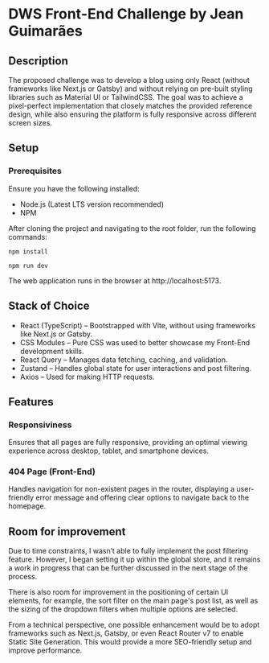 # DWS Front-End Challenge by Jean Guimarães

## Description

The proposed challenge was to develop a blog using only React (without frameworks like Next.js or Gatsby) and without relying on pre-built styling libraries such as Material UI or TailwindCSS. The goal was to achieve a pixel-perfect implementation that closely matches the provided reference design, while also ensuring the platform is fully responsive across different screen sizes.

## Setup

### Prerequisites

Ensure you have the following installed:

- Node.js (Latest LTS version recommended)
- NPM

After cloning the project and navigating to the root folder, run the following commands:

```
npm install
```

```
npm run dev
```

The web application runs in the browser at http://localhost:5173.

## Stack of Choice

- React (TypeScript) – Bootstrapped with Vite, without using frameworks like Next.js or Gatsby.
- CSS Modules – Pure CSS was used to better showcase my Front-End development skills.
- React Query – Manages data fetching, caching, and validation.
- Zustand – Handles global state for user interactions and post filtering.
- Axios – Used for making HTTP requests.

## Features

### Responsiviness 

Ensures that all pages are fully responsive, providing an optimal viewing experience across desktop, tablet, and smartphone devices.

### 404 Page (Front-End)

Handles navigation for non-existent pages in the router, displaying a user-friendly error message and offering clear options to navigate back to the homepage.

## Room for improvement

Due to time constraints, I wasn’t able to fully implement the post filtering feature. However, I began setting it up within the global store, and it remains a work in progress that can be further discussed in the next stage of the process.

There is also room for improvement in the positioning of certain UI elements, for example, the sort filter on the main page's post list, as well as the sizing of the dropdown filters when multiple options are selected.

From a technical perspective, one possible enhancement would be to adopt frameworks such as Next.js, Gatsby, or even React Router v7 to enable Static Site Generation. This would provide a more SEO-friendly setup and improve performance.